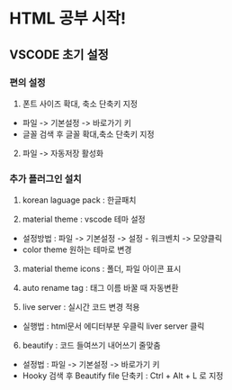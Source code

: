 # HTML 공부 시작!

## VSCODE 초기 설정

### 편의 설정

1. 폰트 사이즈 확대, 축소 단축키 지정
- 파일 -> 기본설정 -> 바로가기 키
- 글꼴 검색 후 글꼴 확대,축소 
단축키 지정

2. 파일 -> 자동저장 활성화

### 추가 플러그인 설치

1. korean laguage pack : 한글패치

2. material theme : vscode 테마 설정 
- 설정방법 : 파일 -> 기본설정 -> 설정 - 워크벤치 -> 모양클릭
- color theme 원하는 테마로 변경

3. material theme icons : 폴더, 파일 아이콘 표시

4. auto rename tag : 태그 이름 바꿀 때 자동변환

5. live server : 실시간 코드 변경 적용
- 실행법 : html문서 에디터부분 우클릭 liver server 클릭

6. beautify : 코드 들여쓰기 내어쓰기 줄맞춤
- 설정법 : 파일 -> 기본설정 -> 바로가기 키
- Hooky 검색 후 Beautify file 단축키 : Ctrl + Alt + L 로 지정
